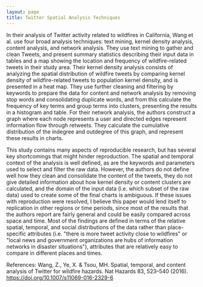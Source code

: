 ```yaml
---
layout: page
title: Twitter Spatial Analysis Techniques
---
```


In their analysis of Twitter activity related to wildfires in California, Wang et al. use four broad analysis techniques: text mining, kernel density analysis, content analysis, and network analysis. They use text mining to gather and clean Tweets, and present summary statistics describing their input data in tables and a map showing the location and frequency of wildfire-related tweets in their study area. Their kernel density analysis consists of analyzing the spatial distribution of wildfire tweets by comparing kernel density of wildfire-related tweets to population kernel density, and is presented in a heat map. They use further cleaning and filtering by keywords to prepare the data for content and network analysis by removing stop words and consolidating duplicate words, and from this calculate the frequency of key terms and group terms into clusters, presenting the results in a histogram and table. For their network analysis, the authors construct a graph where each node represents a user and directed edges represent information flow through retweets. They calculate the cumulative distribution of the indegree and outdegree of this graph, and represent these results in charts.

This study contains many aspects of reproducible research, but has several key shortcomings that might hinder reproduction. The spatial and temporal context of the analysis is well defined, as are the keywords and parameters used to select and filter the raw data. However, the authors do not define well how they clean and consolidate the content of the tweets, they do not give detailed information about how kernel density or content clusters are calculated, and the domain of the input data (i.e. which subset of the raw data) used to create some of the final charts is ambiguous. If these issues with reproduction were resolved, I believe this paper would lend itself to replication in other regions or time periods, since most of the results that the authors report are fairly general and could be easily compared across space and time. Most of the findings are defined in terms of the relative spatial, temporal, and social distributions of the data rather than place-specific attributes (i.e. "there is more tweet activity close to wildfires" or "local news and government organizations are hubs of information networks in disaster situations"), attributes that are relatively easy to compare in different places and times. 

References:
Wang, Z., Ye, X. & Tsou, MH. Spatial, temporal, and content analysis of Twitter for wildfire hazards. Nat Hazards 83, 523–540 (2016). https://doi.org/10.1007/s11069-016-2329-6
